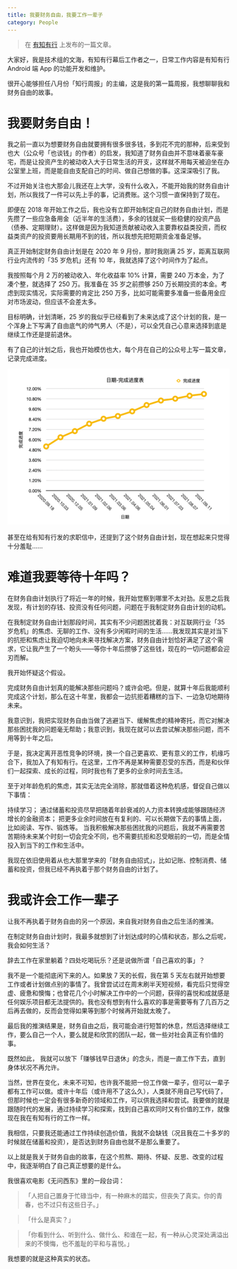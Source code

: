 ```yaml
---
title: 我要财务自由，我要工作一辈子
category: People
---
```

> 在 [有知有行](https://youzhiyouxing.cn/n/materials/1293) 上发布的一篇文章。

大家好，我是技术组的文海，有知有行幕后工作者之一，日常工作内容是有知有行 Android 端 App 的功能开发和维护。

很开心能够担任八月份「知行周报」的主编，这是我的第一篇周报，我想聊聊我和财务自由的故事。

# 我要财务自由！
我之前一直以为想要财务自由就要拥有很多很多钱，多到花不完的那种，后来受到也大（公众号「也谈钱」的作者）的启发，我知道了财务自由并不意味着豪车豪宅，而是让投资产生的被动收入大于日常生活的开支，这样就不用每天被迫坐在办公室里上班，而是能自由支配自己的时间、做自己想做的事。这深深吸引了我。

不过开始关注也大那会儿我还在上大学，没有什么收入，不能开始我的财务自由计划，所以我找了一件可以先上手的事，记消费账。这个习惯一直保持到了现在。

即便在 2018 年开始工作之后，我也没有立即开始制定自己的财务自由计划，而是先攒了一些应急备用金（近半年的生活费），多余的钱就买一些稳健的投资产品（债券、定期理财）。这样做是因为我知道贡献被动收入主要靠权益类投资，而权益类资产的投资要用长期用不到的钱，所以我想先把短期资金准备足够。

真正开始制定财务自由计划是在 2020 年 9 月份，那时我刚满 25 岁，距离互联网行业内流传的「35 岁危机」还有 10 年，我就选择了这个时间作为了起点。

我按照每个月 2 万的被动收入、年化收益率 10% 计算，需要 240 万本金，为了凑个整，就选择了 250 万。我准备在 35 岁之前攒够 250 万长期投资的本金。考虑到现实情况，实际需要的肯定比 250 万多，比如可能需要多准备一些备用金应对市场波动，但应该不会差太多。

目标明确，计划清晰，25 岁的我似乎已经看到了未来达成了这个计划的我，是一个浑身上下写满了自由底气的帅气男人（不是），可以全凭自己心意来选择到底是继续工作还是提前退休。

有了自己的计划之后，我也开始模仿也大，每个月在自己的公众号上写一篇文章，记录完成进度。

![当时画的财务自由进度](/assets/post-img/img_fire_progress.png)

甚至在给有知有行发的求职信中，还提到了这个财务自由计划，现在想起来只觉得十分羞耻......

# 难道我要等待十年吗？
在财务自由计划执行了将近一年的时候，我开始觉察到哪里不太对劲。反思之后我发现，有计划的存钱、投资没有任何问题，问题在于我制定财务自由计划的动机。

在我制定财务自由计划那段时间，其实有不少问题困扰着我：对互联网行业「35岁危机」的焦虑、无聊的工作、没有多少闲暇时间的生活......我发现其实是对当下的抗拒和焦虑让我迫切地向未来寻找解决方案，财务自由计划恰好满足了这个需求，它让我产生了一个盼头——等你十年后攒够了这些钱，现在的一切问题都会迎刃而解。

我开始怀疑这个假设。

完成财务自由计划真的能解决那些问题吗？或许会吧。但是，就算十年后我能顺利完成这个计划，那么在这十年里，我都会一边抗拒着糟糕的当下、一边急切地期待未来。

我意识到，我把实现财务自由当做了逃避当下、缓解焦虑的精神寄托，而它对解决那些困扰我的问题毫无帮助；我意识到，我现在就可以去尝试解决那些问题，而不用等到十年之后。

于是，我决定离开恶性竞争的环境，换一个自己更喜欢、更有意义的工作，机缘巧合下，我加入了有知有行。在这里，工作不再是某种需要忍受的东西，而是和伙伴们一起探索、成长的过程，同时我也有了更多的业余时间去生活。

至于对年龄危机的焦虑，其实无法完全消除，那就借着这种危机感，督促自己做以下事情：

持续学习；
通过储蓄和投资尽早把随着年龄衰减的人力资本转换成能够跟随经济增长的金融资本；
把更多业余时间放在有复利的、可以长期做下去的事情上面，比如阅读、写作、锻炼等。
当我积极解决那些困扰我的问题后，我就不再需要苦苦期待未来某个时刻一切会完全不同，也不需要抗拒和忍受眼前的一切，而是全情投入到当下的工作和生活中。

我现在依旧使用着从也大那里学来的「财务自由招式」，比如记账、控制消费、储蓄和投资，但我已经不再执着于那个财务自由的计划了。

# 我或许会工作一辈子
让我不再执着于财务自由的另一个原因，来自我对财务自由之后生活的推演。

在制定财务自由计划时，我最多就想到了计划达成时的心情和状态，那么之后呢，我会如何生活？

辞去工作在家里躺着？四处吃喝玩乐？还是说做所谓「自己喜欢的事」？

我不是一个能彻底闲下来的人。如果放 7 天的长假，我在第 5 天左右就开始想要工作或者计划做点别的事情了。我曾尝试过在周末刷半天短视频，看完后只觉得空虚、疲惫和懊悔；也曾花几个小时解决工作中的一个问题，获得的喜悦和成就感是任何娱乐项目都无法提供的。我也没有想到有什么喜欢的事是需要等有了几百万之后再去做的，反而会觉得如果等到那个时候再开始就太晚了。

最后我的推演结果是，财务自由之后，我可能会进行短暂的休息，然后选择继续工作，要么自己一个人，要么就是和欣赏的团队一起，做一些对社会真正有价值的事。

既然如此， 我就可以放下「赚够钱早日退休」的念头，而是一直工作下去，直到身体状况不再允许。

当然，世界在变化，未来不可知，也许我不能把一份工作做一辈子，但可以一辈子都有工作可以做。或许十年后（或许用不了这么久），人类就不用自己写代码了，但那时候也一定会有很多新奇的领域和工作，可以供我选择和尝试。我要做的就是跟随时代的发展，通过持续学习和探索，找到自己喜欢同时又有价值的工作，就像现在我在有知有行的工作一样。

我相信，只要我还能通过工作持续创造价值，我就不会缺钱（况且我在二十多岁的时候就在储蓄和投资），是否达到财务自由也就不是那么重要了。

以上就是我关于财务自由的故事，在这个煎熬、期待、怀疑、反思、改变的过程中，我逐渐明白了自己真正想要的是什么。

我很喜欢电影《无问西东》里的一段台词：

>「人把自己置身于忙碌当中，有一种麻木的踏实，但丧失了真实。你的青春，也不过只有这些日子。」

>「什么是真实？」

>「你看到什么、听到什么、做什么、和谁在一起，有一种从心灵深处满溢出来的不懊悔，也不羞耻的平和与喜悦。」

我想要的就是这种真实的状态。